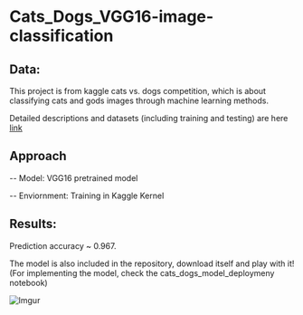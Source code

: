 # Cats_Dogs_VGG16-image-classification

## Data:

This project is from kaggle cats vs. dogs competition, which is about classifying cats and gods images through machine learning methods. 

Detailed descriptions and datasets (including training and testing) are here [link](https://www.kaggle.com/c/dogs-vs-cats/data)

## Approach 

-- Model: VGG16 pretrained model 

-- Enviornment: Training in Kaggle Kernel


## Results:

Prediction accuracy ~ 0.967.

The model is also included in the repository, download itself and play with it!
(For implementing the model, check the cats_dogs_model_deploymeny notebook)


![Imgur](https://i.imgur.com/WFZdmpU.jpg)


